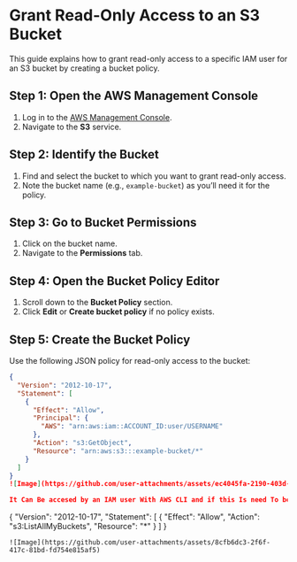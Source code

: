 # Grant Read-Only Access to an S3 Bucket

This guide explains how to grant read-only access to a specific IAM user for an S3 bucket by creating a bucket policy.

## Step 1: Open the AWS Management Console
1. Log in to the [AWS Management Console](https://aws.amazon.com/console/).
2. Navigate to the **S3** service.

## Step 2: Identify the Bucket
1. Find and select the bucket to which you want to grant read-only access.
2. Note the bucket name (e.g., `example-bucket`) as you’ll need it for the policy.

## Step 3: Go to Bucket Permissions
1. Click on the bucket name.
2. Navigate to the **Permissions** tab.

## Step 4: Open the Bucket Policy Editor
1. Scroll down to the **Bucket Policy** section.
2. Click **Edit** or **Create bucket policy** if no policy exists.

## Step 5: Create the Bucket Policy
Use the following JSON policy for read-only access to the bucket:

```json
{
  "Version": "2012-10-17",
  "Statement": [
    {
      "Effect": "Allow",
      "Principal": {
        "AWS": "arn:aws:iam::ACCOUNT_ID:user/USERNAME"
      },
      "Action": "s3:GetObject",
      "Resource": "arn:aws:s3:::example-bucket/*"
    }
  ]
}
![Image](https://github.com/user-attachments/assets/ec4045fa-2190-403d-877c-f82e5dba155c)

It Can Be accesed by an IAM user With AWS CLI and if this Is need To be accesed By AWS Console Then YOU have to Create an INLINE Policy for user or give console access to user
```
{
  "Version": "2012-10-17",
  "Statement": [
    {
      "Effect": "Allow",
      "Action": "s3:ListAllMyBuckets",
      "Resource": "*"
    }
  ]
}
```
![Image](https://github.com/user-attachments/assets/8cfb6dc3-2f6f-417c-81bd-fd754e815af5)

